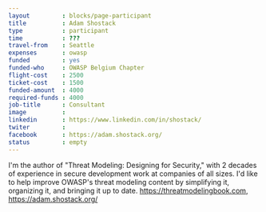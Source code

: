 ```yaml
---
layout         : blocks/page-participant
title          : Adam Shostack
type           : participant
time           : ???
travel-from    : Seattle
expenses       : owasp
funded         : yes
funded-who     : OWASP Belgium Chapter
flight-cost    : 2500
ticket-cost    : 1500
funded-amount  : 4000
required-funds : 4000
job-title      : Consultant
image          :
linkedin       : https://www.linkedin.com/in/shostack/
twiter         : 
facebook       : https://adam.shostack.org/
status         : empty
---
```


I'm the author of "Threat Modeling: Designing for Security," with 2 decades of experience in secure development work at companies of all sizes.  I'd like to help improve OWASP's threat modeling content by simplifying it, organizing it, and bringing it up to date.
https://threatmodelingbook.com, https://adam.shostack.org/
